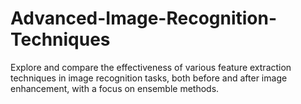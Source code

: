 # Advanced-Image-Recognition-Techniques
Explore and compare the effectiveness of various feature extraction techniques in image recognition tasks, both before and after image enhancement, with a focus on ensemble methods.
